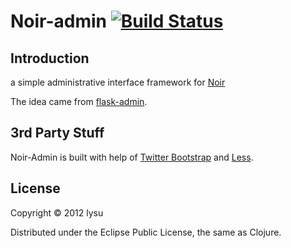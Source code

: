 # Noir-admin [![Build Status](https://secure.travis-ci.org/lysu/noir-admin.png?branch=master)](http://travis-ci.org/lysu/noir-admin)

## Introduction

a simple administrative interface framework for [Noir](https://github.com/noir-clojure/noir)

The idea came from [flask-admin](https://github.com/mrjoes/flask-admin).

## 3rd Party Stuff

Noir-Admin is built with help of [Twitter Bootstrap](https://github.com/twitter/bootstrap) and [Less](https://github.com/cloudhead/less.js).

## License

Copyright © 2012 lysu

Distributed under the Eclipse Public License, the same as Clojure.
